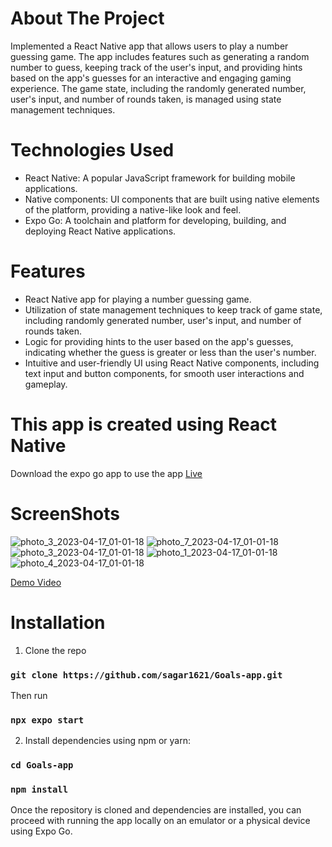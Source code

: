# About The Project
Implemented a React Native app that allows users to play a number guessing game. The app includes features such as generating a random number to guess, keeping track of the user's input, and providing hints based on the app's guesses for an interactive and engaging gaming experience. The game state, including the randomly generated number, user's input, and number of rounds taken, is managed using state management techniques.

# Technologies Used
* React Native: A popular JavaScript framework for building mobile applications.
* Native components: UI components that are built using native elements of the        platform, providing a native-like look and feel.
* Expo Go: A toolchain and platform for developing, building, and deploying React Native applications.

# Features
* React Native app for playing a number guessing game.
* Utilization of state management techniques to keep track of game state, including randomly generated number, user's input, and number of rounds taken.
* Logic for providing hints to the user based on the app's guesses, indicating        whether the guess is greater or less than the user's number.
* Intuitive and user-friendly UI using React Native components, including text input   and button components, for smooth user interactions and gameplay.

# This app is created using React Native
Download the expo go app to use the app
[Live](https://qr.expo.dev/expo-go?owner=sagar1621&slug=Guess-Game&releaseChannel=default&host=exp.host)

# ScreenShots
![photo_3_2023-04-17_01-01-18](https://user-images.githubusercontent.com/86157858/232337817-34d4ad8f-0136-450f-8dfd-bf4431bfe141.jpg)
![photo_7_2023-04-17_01-01-18](https://user-images.githubusercontent.com/86157858/232337766-df8b5680-b423-4f78-ae47-8e5cffb2f517.jpg)
![photo_3_2023-04-17_01-01-18](https://user-images.githubusercontent.com/86157858/232337771-bc664bf0-9df0-4124-9562-7da1bb5542ea.jpg)
![photo_1_2023-04-17_01-01-18](https://user-images.githubusercontent.com/86157858/232337774-49b88bf6-3c31-49fb-b98c-1f1fbb248b98.jpg)
![photo_4_2023-04-17_01-01-18](https://user-images.githubusercontent.com/86157858/232337776-9a6bba13-6c36-4436-97bb-910c98163a49.jpg)

[Demo Video](https://drive.google.com/file/d/1SoSWa4GJClb9ElyU_PH_DAphqOsDiIFY/view?usp=sharing)

# Installation
1. Clone the repo
### `git clone https://github.com/sagar1621/Goals-app.git`

Then run
### `npx expo start`

2. Install dependencies using npm or yarn:
### `cd Goals-app`
### `npm install`

Once the repository is cloned and dependencies are installed, you can proceed with running the app locally on an emulator or a physical device using Expo Go.

